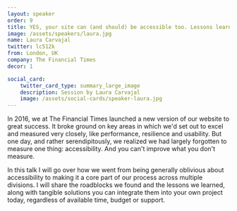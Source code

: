 ```yaml
---
layout: speaker
order: 9
title: YES, your site can (and should) be accessible too. Lessons learned in building FT.com
image: /assets/speakers/laura.jpg
name: Laura Carvajal
twitter: lc512k
from: London, UK
company: The Financial Times
decor: 1

social_card:
    twitter_card_type: summary_large_image
    description: Session by Laura Carvajal
    image: /assets/social-cards/speaker-laura.jpg
---
```


In 2016, we at The Financial Times launched a new version of our website to great success. It broke ground on key areas in which we'd set out to excel and measured very closely, like performance, resilience and usability. But one day, and rather serendipitously, we realized we had largely forgotten to measure one thing: accessibility. And you can't improve what you don't measure.

In this talk I will go over how we went from being generally oblivious about accessibility to making it a core part of our process across multiple divisions. I will share the roadblocks we found and the lessons we learned, along with tangible solutions you can integrate them into your own project today, regardless of available time, budget or support.
